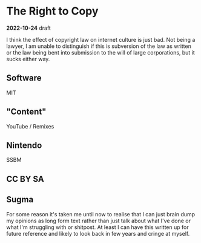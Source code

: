 # The Right to Copy
**2022-10-24**
draft

I think the effect of copyright law on internet culture is just bad.
Not being a lawyer, I am unable to distinguish if this is subversion of the law as written
or the law being bent into submission to the will of large corporations, but it sucks either way.

## Software

MIT

## "Content"

YouTube / Remixes

## Nintendo

SSBM

## CC BY SA

## Sugma

For some reason it's taken me until now to realise that I can just brain dump
my opinions as long form text rather than just talk about what I've done or what I'm
struggling with or shitpost. At least I can have this written up for future reference and
likely to look back in few years and cringe at myself.
